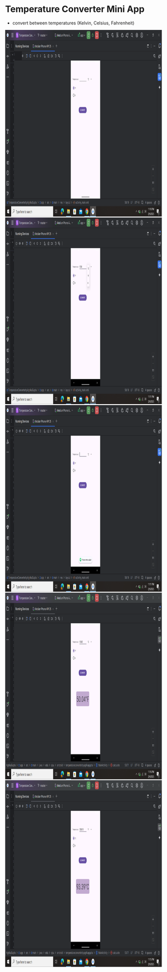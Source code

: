 # Temperature Converter Mini App
- convert between temperatures (Kelvin, Celsius, Fahrenheit)

<img src="https://github.com/agrikatheprogrammer/TemperatureConverter/blob/main/image-5.png" width="800" height="600"/>
<img src="https://github.com/agrikatheprogrammer/TemperatureConverter/blob/main/image-6.png" width="800" height="600"/>
<img src="https://github.com/agrikatheprogrammer/TemperatureConverter/blob/main/image-906f1f89-4d3a-471d-bb9d-51bafe3ffea0.png" alt="Toast message displayed with no result due to user not entering any value" width="800" height="600"/>
<img src="https://github.com/agrikatheprogrammer/TemperatureConverter/blob/main/image-3376980c-cc56-4ddb-8fa3-188d0b930328.png" alt="Result shown after entering a value to convert from Celsius to Fahrenheit (selected radio button)" width="800" height="600"/>
<img src="https://github.com/agrikatheprogrammer/TemperatureConverter/blob/main/image-977dbdc4-754e-47f2-b003-0296ea5ad4da.png" alt="Result shown after entering a value to convert from Fahrenheit to Celsius (selected radio button)" width="800" height="600"/>
